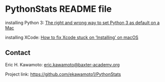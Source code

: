 # PythonStats README file

installing Python 3: [The right and wrong way to set Python 3 as default on a Mac](https://opensource.com/article/19/5/python-3-default-mac)

installing XCode: [How to fix Xcode stuck on ‘Installing’ on macOS](https://www.addictivetips.com/mac-os/fix-xcode-stuck-on-installing-on-macos/)


## Contact
Eric H. Kawamoto: eric.kawamoto@baxter-academy.org

Project link: https://github.com/ekawamoto1/PythonStats
